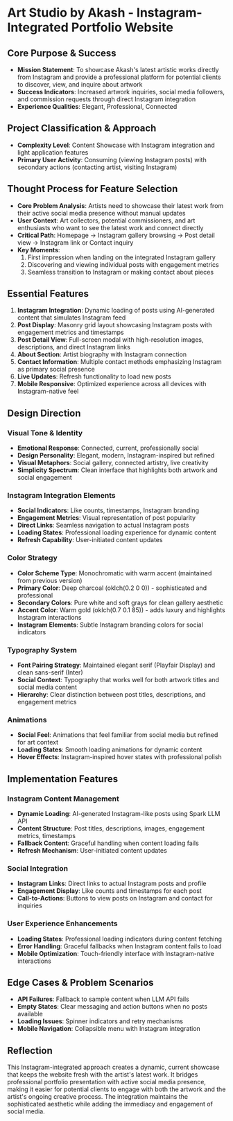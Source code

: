 # Art Studio by Akash - Instagram-Integrated Portfolio Website

## Core Purpose & Success
- **Mission Statement**: To showcase Akash's latest artistic works directly from Instagram and provide a professional platform for potential clients to discover, view, and inquire about artwork
- **Success Indicators**: Increased artwork inquiries, social media followers, and commission requests through direct Instagram integration
- **Experience Qualities**: Elegant, Professional, Connected

## Project Classification & Approach
- **Complexity Level**: Content Showcase with Instagram integration and light application features
- **Primary User Activity**: Consuming (viewing Instagram posts) with secondary actions (contacting artist, visiting Instagram)

## Thought Process for Feature Selection
- **Core Problem Analysis**: Artists need to showcase their latest work from their active social media presence without manual updates
- **User Context**: Art collectors, potential commissioners, and art enthusiasts who want to see the latest work and connect directly
- **Critical Path**: Homepage → Instagram gallery browsing → Post detail view → Instagram link or Contact inquiry
- **Key Moments**: 
  1. First impression when landing on the integrated Instagram gallery
  2. Discovering and viewing individual posts with engagement metrics
  3. Seamless transition to Instagram or making contact about pieces

## Essential Features
1. **Instagram Integration**: Dynamic loading of posts using AI-generated content that simulates Instagram feed
2. **Post Display**: Masonry grid layout showcasing Instagram posts with engagement metrics and timestamps
3. **Post Detail View**: Full-screen modal with high-resolution images, descriptions, and direct Instagram links
4. **About Section**: Artist biography with Instagram connection
5. **Contact Information**: Multiple contact methods emphasizing Instagram as primary social presence
6. **Live Updates**: Refresh functionality to load new posts
7. **Mobile Responsive**: Optimized experience across all devices with Instagram-native feel

## Design Direction

### Visual Tone & Identity
- **Emotional Response**: Connected, current, professionally social
- **Design Personality**: Elegant, modern, Instagram-inspired but refined
- **Visual Metaphors**: Social gallery, connected artistry, live creativity
- **Simplicity Spectrum**: Clean interface that highlights both artwork and social engagement

### Instagram Integration Elements
- **Social Indicators**: Like counts, timestamps, Instagram branding
- **Engagement Metrics**: Visual representation of post popularity
- **Direct Links**: Seamless navigation to actual Instagram posts
- **Loading States**: Professional loading experience for dynamic content
- **Refresh Capability**: User-initiated content updates

### Color Strategy
- **Color Scheme Type**: Monochromatic with warm accent (maintained from previous version)
- **Primary Color**: Deep charcoal (oklch(0.2 0 0)) - sophisticated and professional
- **Secondary Colors**: Pure white and soft grays for clean gallery aesthetic
- **Accent Color**: Warm gold (oklch(0.7 0.1 85)) - adds luxury and highlights Instagram interactions
- **Instagram Elements**: Subtle Instagram branding colors for social indicators

### Typography System
- **Font Pairing Strategy**: Maintained elegant serif (Playfair Display) and clean sans-serif (Inter)
- **Social Context**: Typography that works well for both artwork titles and social media content
- **Hierarchy**: Clear distinction between post titles, descriptions, and engagement metrics

### Animations
- **Social Feel**: Animations that feel familiar from social media but refined for art context
- **Loading States**: Smooth loading animations for dynamic content
- **Hover Effects**: Instagram-inspired hover states with professional polish

## Implementation Features

### Instagram Content Management
- **Dynamic Loading**: AI-generated Instagram-like posts using Spark LLM API
- **Content Structure**: Post titles, descriptions, images, engagement metrics, timestamps
- **Fallback Content**: Graceful handling when content loading fails
- **Refresh Mechanism**: User-initiated content updates

### Social Integration
- **Instagram Links**: Direct links to actual Instagram posts and profile
- **Engagement Display**: Like counts and timestamps for each post
- **Call-to-Actions**: Buttons to view posts on Instagram and contact for inquiries

### User Experience Enhancements
- **Loading States**: Professional loading indicators during content fetching
- **Error Handling**: Graceful fallbacks when Instagram content fails to load
- **Mobile Optimization**: Touch-friendly interface with Instagram-native interactions

## Edge Cases & Problem Scenarios
- **API Failures**: Fallback to sample content when LLM API fails
- **Empty States**: Clear messaging and action buttons when no posts available  
- **Loading Issues**: Spinner indicators and retry mechanisms
- **Mobile Navigation**: Collapsible menu with Instagram integration

## Reflection
This Instagram-integrated approach creates a dynamic, current showcase that keeps the website fresh with the artist's latest work. It bridges professional portfolio presentation with active social media presence, making it easier for potential clients to engage with both the artwork and the artist's ongoing creative process. The integration maintains the sophisticated aesthetic while adding the immediacy and engagement of social media.